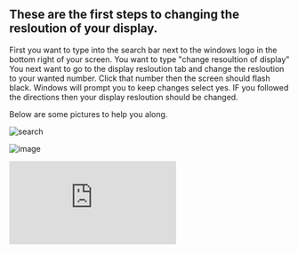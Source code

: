 ## These are the first steps to changing the resloution of your display.

First you want to type into the search bar next to the windows logo in the bottom right of your screen. You want to type "change resoultion of display" You next want to go to the display resloution tab and change the resloution to your wanted number. Click that number then the screen should flash black. Windows will prompt you to keep changes select yes. IF you followed the directions then your display resloution should be changed. 

Below are some pictures to help you along.

![search](https://i.ytimg.com/vi/J2AuLUKGWqY/maxresdefault.jpg)

![image](https://i.ytimg.com/vi/3gywceB9tcU/maxresdefault.jpg)

![main page](https://github.com/Braden0103/ITfinal/blob/main/README.md)

